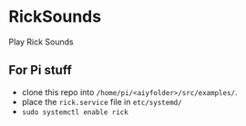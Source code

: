 # RickSounds
Play Rick Sounds

## For Pi stuff
- clone this repo into `/home/pi/<aiyfolder>/src/examples/`.
- place the `rick.service` file in `etc/systemd/`
- `sudo systemctl enable rick`
